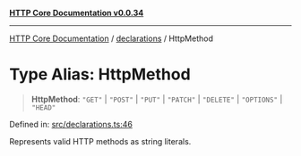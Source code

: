 [**HTTP Core Documentation v0.0.34**](../../README.md)

***

[HTTP Core Documentation](../../modules.md) / [declarations](../README.md) / HttpMethod

# Type Alias: HttpMethod

> **HttpMethod**: `"GET"` \| `"POST"` \| `"PUT"` \| `"PATCH"` \| `"DELETE"` \| `"OPTIONS"` \| `"HEAD"`

Defined in: [src/declarations.ts:46](https://github.com/stonemjs/http-core/blob/424f80742be298e137f118c0e2e80266a8a78f3c/src/declarations.ts#L46)

Represents valid HTTP methods as string literals.
